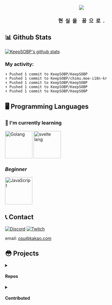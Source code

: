 <!-- https://github.com/Nerina1241/Nerina1241/blob/main/README.md -->
<div align="center">

<img src="https://cdn.statically.io/og/theme=dark/%7B%F0%9F%91%8B%20Hello%20World!%20%F0%9F%8D%9E%7D.png">

### 현&ensp;실&ensp;을&emsp;꿈&ensp;으&ensp;로&ensp;.

</div>

## 📊 Github Stats

[![KeepSOBP's github stats](https://github-readme-stats.vercel.app/api?username=KeepSOBP&show_icons=true&hide_border=true&theme=radical)](https://github.com/anuraghazra/github-readme-stats)

### My activity:

```
⬆️ Pushed 1 commit to KeepSOBP/KeepSOBP
⬆️ Pushed 1 commit to KeepSOBP/chimu.moe-i18n-kr
⬆️ Pushed 1 commit to KeepSOBP/KeepSOBP
⬆️ Pushed 1 commit to KeepSOBP/KeepSOBP
⬆️ Pushed 1 commit to KeepSOBP/KeepSOBP
```


## 🖥️ Programming Languages

### 📝 I'm currently learning 

<img src="https://www.nicepng.com/png/full/264-2641184_111-kb-png-golang-logo.png" alt="Golang" width="90">
<img src="https://cdn.icon-icons.com/icons2/2107/PNG/512/file_type_svelte_icon_130137.png" alt="svelte lang" width="90">

### *Beginner*

<img src="https://cdn.icon-icons.com/icons2/2415/PNG/512/javascript_original_logo_icon_146455.png" alt="JavaScript" width="90">

## 📞 Contact
[![Discord](https://img.shields.io/badge/Discord-Bread＃2635-7289DA?style=for-the-badge&logo=discord)](https://discord.com/users/548821619661864962)
[![Twitch](https://img.shields.io/badge/Twitch-비누데스(keepsobp)-purple?style=for-the-badge&logo=twitch)](https://twitch.tv/keepsobp)

email: osu@kakao.com

## 😳 Projects

<details>
  <summary><h4>Repos</h4></summary>

Planned | osu!lazer private server, [Keesu](https://github.com/osukeesu)

[![](https://github-readme-stats.vercel.app/api/pin/?username=keepsobp&repo=hikari&hide_border=true&theme=nightowl)](https://github.com/keepsobp/hikari)
[![](https://github-readme-stats.vercel.app/api/pin/?username=keepsobp&repo=dame&hide_border=true&theme=nightowl)](https://github.com/keepsobp/dame)
<!--
[![](https://github-readme-stats.vercel.app/api/pin/?username=keepsobp&repo=youtube-box&hide_border=true&theme=nightowl)](https://github.com/keepsobp/youtube-box)
-->

</details>
<details>
  <summary><h4>Contributed</h4></summary>

[![](https://github-readme-stats.vercel.app/api/pin/?username=ironkinoko&repo=e-hentai-view&show_owner=true&hide_border=true&theme=nightowl)](https://github.com/IronKinoko/e-hentai-view)
[![](https://github-readme-stats.vercel.app/api/pin/?username=OpenTabletDriver&repo=TabletDriverFilters&show_owner=true&hide_border=true&theme=nightowl)](https://github.com/InfinityGhost/TabletDriverFilters)

</details>
